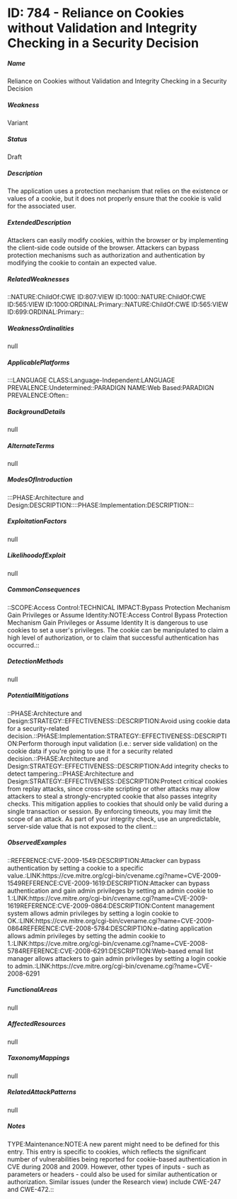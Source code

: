 # ID: 784 - Reliance on Cookies without Validation and Integrity Checking in a Security Decision
<h5>Name</h5>Reliance on Cookies without Validation and Integrity Checking in a Security Decision
<h5>Weakness</h5>Variant
<h5>Status</h5>Draft
<h5>Description</h5>The application uses a protection mechanism that relies on the existence or values of a cookie, but it does not properly ensure that the cookie is valid for the associated user.
<h5>ExtendedDescription</h5>Attackers can easily modify cookies, within the browser or by implementing the client-side code outside of the browser. Attackers can bypass protection mechanisms such as authorization and authentication by modifying the cookie to contain an expected value.
<h5>RelatedWeaknesses</h5>::NATURE:ChildOf:CWE ID:807:VIEW ID:1000::NATURE:ChildOf:CWE ID:565:VIEW ID:1000:ORDINAL:Primary::NATURE:ChildOf:CWE ID:565:VIEW ID:699:ORDINAL:Primary::
<h5>WeaknessOrdinalities</h5>null
<h5>ApplicablePlatforms</h5>:::LANGUAGE CLASS:Language-Independent:LANGUAGE PREVALENCE:Undetermined::PARADIGN NAME:Web Based:PARADIGN PREVALENCE:Often::
<h5>BackgroundDetails</h5>null
<h5>AlternateTerms</h5>null
<h5>ModesOfIntroduction</h5>:::PHASE:Architecture and Design:DESCRIPTION::::PHASE:Implementation:DESCRIPTION:::
<h5>ExploitationFactors</h5>null
<h5>LikelihoodofExploit</h5>null
<h5>CommonConsequences</h5>::SCOPE:Access Control:TECHNICAL IMPACT:Bypass Protection Mechanism Gain Privileges or Assume Identity:NOTE:Access Control Bypass Protection Mechanism Gain Privileges or Assume Identity It is dangerous to use cookies to set a user's privileges. The cookie can be manipulated to claim a high level of authorization, or to claim that successful authentication has occurred.::
<h5>DetectionMethods</h5>null
<h5>PotentialMitigations</h5>::PHASE:Architecture and Design:STRATEGY::EFFECTIVENESS::DESCRIPTION:Avoid using cookie data for a security-related decision.::PHASE:Implementation:STRATEGY::EFFECTIVENESS::DESCRIPTION:Perform thorough input validation (i.e.: server side validation) on the cookie data if you're going to use it for a security related decision.::PHASE:Architecture and Design:STRATEGY::EFFECTIVENESS::DESCRIPTION:Add integrity checks to detect tampering.::PHASE:Architecture and Design:STRATEGY::EFFECTIVENESS::DESCRIPTION:Protect critical cookies from replay attacks, since cross-site scripting or other attacks may allow attackers to steal a strongly-encrypted cookie that also passes integrity checks. This mitigation applies to cookies that should only be valid during a single transaction or session. By enforcing timeouts, you may limit the scope of an attack. As part of your integrity check, use an unpredictable, server-side value that is not exposed to the client.::
<h5>ObservedExamples</h5>::REFERENCE:CVE-2009-1549:DESCRIPTION:Attacker can bypass authentication by setting a cookie to a specific value.:LINK:https://cve.mitre.org/cgi-bin/cvename.cgi?name=CVE-2009-1549REFERENCE:CVE-2009-1619:DESCRIPTION:Attacker can bypass authentication and gain admin privileges by setting an admin cookie to 1.:LINK:https://cve.mitre.org/cgi-bin/cvename.cgi?name=CVE-2009-1619REFERENCE:CVE-2009-0864:DESCRIPTION:Content management system allows admin privileges by setting a login cookie to OK.:LINK:https://cve.mitre.org/cgi-bin/cvename.cgi?name=CVE-2009-0864REFERENCE:CVE-2008-5784:DESCRIPTION:e-dating application allows admin privileges by setting the admin cookie to 1.:LINK:https://cve.mitre.org/cgi-bin/cvename.cgi?name=CVE-2008-5784REFERENCE:CVE-2008-6291:DESCRIPTION:Web-based email list manager allows attackers to gain admin privileges by setting a login cookie to admin.:LINK:https://cve.mitre.org/cgi-bin/cvename.cgi?name=CVE-2008-6291
<h5>FunctionalAreas</h5>null
<h5>AffectedResources</h5>null
<h5>TaxonomyMappings</h5>null
<h5>RelatedAttackPatterns</h5>null
<h5>Notes</h5>TYPE:Maintenance:NOTE:A new parent might need to be defined for this entry. This entry is specific to cookies, which reflects the significant number of vulnerabilities being reported for cookie-based authentication in CVE during 2008 and 2009. However, other types of inputs - such as parameters or headers - could also be used for similar authentication or authorization. Similar issues (under the Research view) include CWE-247 and CWE-472.::

